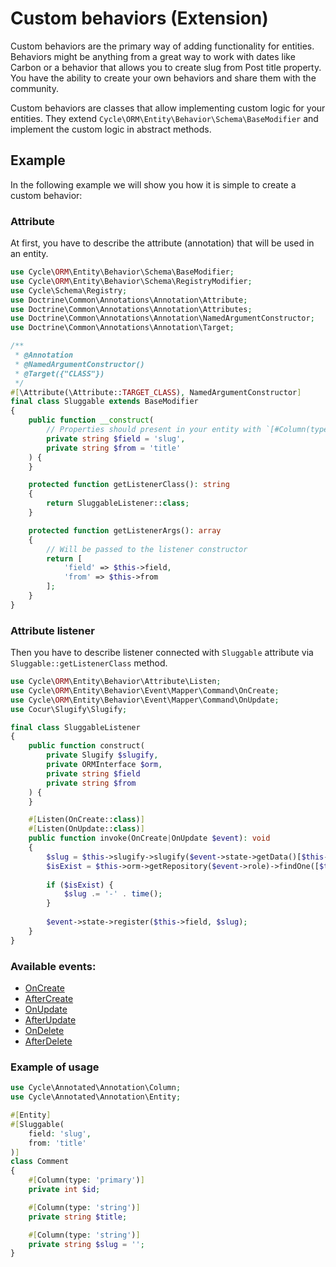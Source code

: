 # Custom behaviors (Extension)

Custom behaviors are the primary way of adding functionality for entities. Behaviors might be anything from a great way
to work with dates like Carbon or a behavior that allows you to create slug from Post title property. You have the
ability to create your own behaviors and share them with the community.

Custom behaviors are classes that allow implementing custom logic for your entities. They extend
`Cycle\ORM\Entity\Behavior\Schema\BaseModifier` and implement the custom logic in abstract methods.

## Example

In the following example we will show you how it is simple to create a custom behavior:

### Attribute

At first, you have to describe the attribute (annotation) that will be used in an entity.

```php
use Cycle\ORM\Entity\Behavior\Schema\BaseModifier;
use Cycle\ORM\Entity\Behavior\Schema\RegistryModifier;
use Cycle\Schema\Registry;
use Doctrine\Common\Annotations\Annotation\Attribute;
use Doctrine\Common\Annotations\Annotation\Attributes;
use Doctrine\Common\Annotations\Annotation\NamedArgumentConstructor;
use Doctrine\Common\Annotations\Annotation\Target;

/**
 * @Annotation
 * @NamedArgumentConstructor()
 * @Target({"CLASS"})
 */
#[\Attribute(\Attribute::TARGET_CLASS), NamedArgumentConstructor]
final class Sluggable extends BaseModifier
{
    public function __construct(
        // Properties should present in your entity with `[#Column(type: 'string')]` attribute
        private string $field = 'slug',     
        private string $from = 'title'
    ) {
    }

    protected function getListenerClass(): string
    {
        return SluggableListener::class;
    }

    protected function getListenerArgs(): array
    {
        // Will be passed to the listener constructor
        return [
            'field' => $this->field,
            'from' => $this->from
        ];
    }
}
```

### Attribute listener

Then you have to describe listener connected with `Sluggable` attribute via `Sluggable::getListenerClass` method.

```php
use Cycle\ORM\Entity\Behavior\Attribute\Listen;
use Cycle\ORM\Entity\Behavior\Event\Mapper\Command\OnCreate;
use Cycle\ORM\Entity\Behavior\Event\Mapper\Command\OnUpdate;
use Cocur\Slugify\Slugify;

final class SluggableListener
{
    public function construct(
        private Slugify $slugify,
        private ORMInterface $orm,
        private string $field
        private string $from
    ) {
    }

    #[Listen(OnCreate::class)]
    #[Listen(OnUpdate::class)]
    public function invoke(OnCreate|OnUpdate $event): void
    {
        $slug = $this->slugify->slugify($event->state->getData()[$this->from]);
        $isExist = $this->orm->getRepository($event->role)->findOne([$this->field => $slug]) !== null;
        
        if ($isExist) {
            $slug .= '-' . time();
        }
        
        $event->state->register($this->field, $slug);
    }
} 
```

### Available events:

- [OnCreate](/docs/en/entity-behaviors/events.md#oncreate)
- [AfterCreate](/docs/en/entity-behaviors/events.md#aftercreate)
- [OnUpdate](/docs/en/entity-behaviors/events.md#onupdate)
- [AfterUpdate](/docs/en/entity-behaviors/events.md#afterupdate)
- [OnDelete](/docs/en/entity-behaviors/events.md#ondelete)
- [AfterDelete](/docs/en/entity-behaviors/events.md#afterdelete)


### Example of usage

```php
use Cycle\Annotated\Annotation\Column;
use Cycle\Annotated\Annotation\Entity;

#[Entity]
#[Sluggable(
    field: 'slug', 
    from: 'title'
)]
class Comment
{
    #[Column(type: 'primary')]
    private int $id;

    #[Column(type: 'string')]
    private string $title;

    #[Column(type: 'string')]
    private string $slug = '';
}
```
